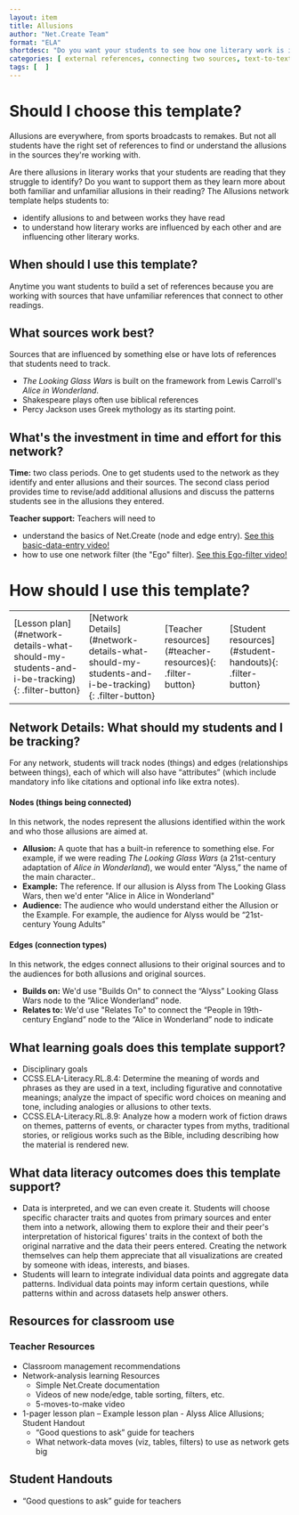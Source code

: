 ```yaml
---
layout: item
title: Allusions
author: "Net.Create Team"
format: "ELA"
shortdesc: "Do you want your students to see how one literary work is influenced bya another?"
categories: [ external references, connecting two sources, text-to-text ]
tags: [  ]
---
```


# Should I choose this template?

Allusions are everywhere, from sports broadcasts to remakes. But not all students have the right set of references to find or understand the allusions in the sources they're working with.

Are there allusions in literary works that your students are reading that they struggle to identify? Do you want to support them as they learn more about both familiar and unfamiliar allusions in their reading? The Allusions network template helps students to:
- identify allusions to and between works they have read
- to understand how literary works are influenced by each other and are influencing other literary works. 

## When should I use this template?

Anytime you want students to build a set of references because you are working with sources that have unfamiliar references that connect to other readings. 

## What sources work best?

Sources that are influenced by something else or have lots of references that students need to track.

- *The Looking Glass Wars* is built on the framework from Lewis Carroll's *Alice in Wonderland*.
- Shakespeare plays often use biblical references
- Percy Jackson uses Greek mythology as its starting point.

## What's the investment in time and effort for this network?

**Time:** two class periods. One to get students used to the network as they identify and enter allusions and their sources. The second class period provides time to revise/add additional allusions and discuss the patterns students see in the allusions they entered.

**Teacher support:** Teachers will need to
- understand the basics of Net.Create (node and edge entry). [See this basic-data-entry video!](https://netcreate.org)
- how to use one network filter (the "Ego" filter). [See this Ego-filter video!](https://netcreate.org)

# How should I use this template?

<table>
<tr>
<td markdown=1>[Lesson plan](#network-details-what-should-my-students-and-i-be-tracking){: .filter-button}
</td>
<td markdown=1>[Network Details](#network-details-what-should-my-students-and-i-be-tracking){: .filter-button}
</td>
<td markdown=1>[Teacher resources](#teacher-resources){: .filter-button}
</td>
<td markdown=1>[Student resources](#student-handouts){: .filter-button}
</td>
</tr>
</table>

## Network Details: What should my students and I be tracking?

For any network, students will track nodes (things) and edges (relationships between things), each of which will also have “attributes” (which include mandatory info like citations and optional info like extra notes).

#### Nodes (things being connected)

In this network, the nodes represent the allusions identified within the work and who those allusions are aimed at. 

- **Allusion:** A quote that has a built-in reference to something else. For example, if we were reading *The Looking Glass Wars* (a 21st-century adaptation of *Alice in Wonderland*), we would enter “Alyss,” the name of the main character..
- **Example:** The reference. If our allusion is Alyss from The Looking Glass Wars, then we'd enter "Alice in Alice in Wonderland"
- **Audience:** The audience who would understand either the Allusion or the Example. For example, the audience for Alyss would be “21st-century Young Adults”

#### Edges (connection types)

In this network, the edges connect allusions to their original sources and to the audiences for both allusions and original sources.


- **Builds on:** We'd use "Builds On" to connect the “Alyss” Looking Glass Wars node to the “Alice Wonderland” node.
- **Relates to:** We'd use "Relates To" to connect the “People in 19th-century England” node to the “Alice in Wonderland” node to indicate 

## What learning goals does this template support?

- Disciplinary goals
- CCSS.ELA-Literacy.RL.8.4: Determine the meaning of words and phrases as they are used in a text, including figurative and connotative meanings; analyze the impact of specific word choices on meaning and tone, including analogies or allusions to other texts.
- CCSS.ELA-Literacy.RL.8.9: Analyze how a modern work of fiction draws on themes, patterns of events, or character types from myths, traditional stories, or religious works such as the Bible, including describing how the material is rendered new.

## What data literacy outcomes does this template support?

- Data is interpreted, and we can even create it. Students will choose specific character traits and quotes from primary sources and enter them into a network, allowing them to explore their and their peer's interpretation of historical figures' traits in the context of both the original narrative and the data their peers entered. Creating the network themselves can help them appreciate that all visualizations are created by someone with ideas, interests, and biases.
- Students will learn to integrate individual data points and aggregate data patterns. Individual data points may inform certain questions, while patterns within and across datasets help answer others.

## Resources for classroom use

### Teacher Resources

- Classroom management recommendations
- Network-analysis learning Resources
	- Simple Net.Create documentation
	- Videos of new node/edge, table sorting, filters, etc.
	- 5-moves-to-make video
- 1-pager lesson plan – Example lesson plan - Alyss Alice Allusions; Student Handout
	- “Good questions to ask” guide for teachers
	- What network-data moves (viz, tables, filters) to use as network gets big

## Student Handouts

- “Good questions to ask” guide for teachers
